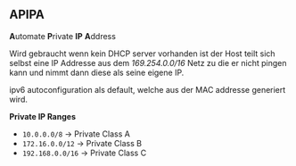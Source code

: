 ## APIPA

**A**utomate **P**rivate **IP** **A**ddress

Wird gebraucht wenn kein DHCP server vorhanden ist
der Host teilt sich selbst eine IP Addresse aus dem
*169.254.0.0/16* Netz zu die er nicht pingen kann und
nimmt dann diese als seine eigene IP.

ipv6 autoconfiguration als default, welche aus der
MAC addresse generiert wird.

**Private IP Ranges**

 - `10.0.0.0/8` -> Private Class A
 - `172.16.0.0/12` -> Private Class B
 - `192.168.0.0/16` -> Private Class C
